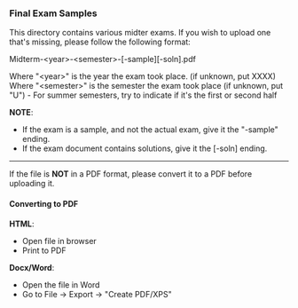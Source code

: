 ### Final Exam Samples

This directory contains various midter exams. If you wish to upload one that's missing, please follow the following format:

Midterm-&lt;year&gt;-&lt;semester&gt;-\[-sample\]\[-soln\].pdf

Where "&lt;year&gt;" is the year the exam took place. (if unknown, put XXXX)
Where "&lt;semester&gt;" is the semester the exam took place (if unknown, put "U")
    - For summer semesters, try to indicate if it's the first or second half 

**NOTE**: 
- If the exam is a sample, and not the actual exam, give it the "-sample" ending. 
- If the exam document contains solutions, give it the [-soln] ending. 

---

If the file is **NOT** in a PDF format, please convert it to a PDF before uploading it.

#### Converting to PDF
**HTML**: 
- Open file in browser
- Print to PDF 

**Docx/Word**:
- Open the file in Word
- Go to File -> Export -> "Create PDF/XPS"
